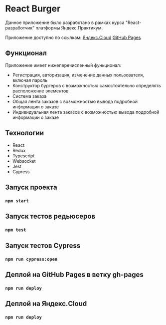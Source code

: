 # React Burger

Данное приложение было разработано в рамках курса "React-разработчик" платформы Яндекс.Практикум.

Приложение доступно по ссылкам:
[Яндекс.Cloud](/)
[GitHub Pages](https://philipp-sludnikov.github.io/react-burger/)

## Функционал

Приложение имеет нижеперечисленный функционал:
- Регистрация, авторизация, изменение данных пользователя, включая пароль
- Конструктор бургеров с возможностью самостоятельно определять расположение элементов
- Система заказа
- Общая лента заказов с возможностью вывода подробной информации о заказе
- Индивидуальная лента заказов с возможностью вывода подробной информации о заказе

## Технологии
- React
- Redux
- Typescript
- Websocket
- Jest
- Cypress


## Запуск проекта
### `npm start`

## Запуск тестов редьюсеров
### `npm test`

## Запуск тестов Cypress
### `npm run cypress:open`

## Деплой на GitHub Pages в ветку gh-pages
### `npm run deploy`

## Деплой на Яндекс.Cloud
### `npm run deploy`

